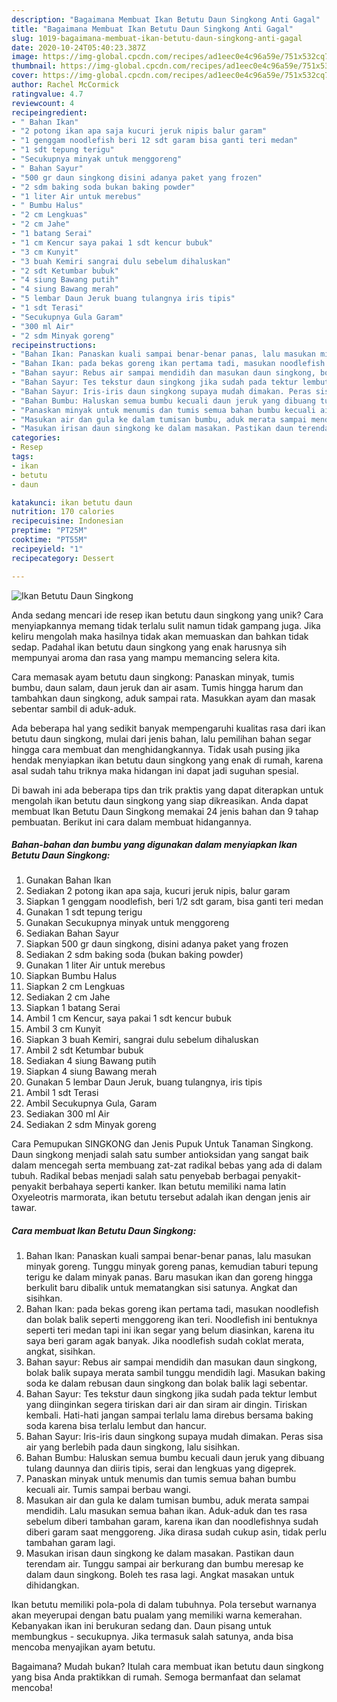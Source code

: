 ```yaml
---
description: "Bagaimana Membuat Ikan Betutu Daun Singkong Anti Gagal"
title: "Bagaimana Membuat Ikan Betutu Daun Singkong Anti Gagal"
slug: 1019-bagaimana-membuat-ikan-betutu-daun-singkong-anti-gagal
date: 2020-10-24T05:40:23.387Z
image: https://img-global.cpcdn.com/recipes/ad1eec0e4c96a59e/751x532cq70/ikan-betutu-daun-singkong-foto-resep-utama.jpg
thumbnail: https://img-global.cpcdn.com/recipes/ad1eec0e4c96a59e/751x532cq70/ikan-betutu-daun-singkong-foto-resep-utama.jpg
cover: https://img-global.cpcdn.com/recipes/ad1eec0e4c96a59e/751x532cq70/ikan-betutu-daun-singkong-foto-resep-utama.jpg
author: Rachel McCormick
ratingvalue: 4.7
reviewcount: 4
recipeingredient:
- " Bahan Ikan"
- "2 potong ikan apa saja kucuri jeruk nipis balur garam"
- "1 genggam noodlefish beri 12 sdt garam bisa ganti teri medan"
- "1 sdt tepung terigu"
- "Secukupnya minyak untuk menggoreng"
- " Bahan Sayur"
- "500 gr daun singkong disini adanya paket yang frozen"
- "2 sdm baking soda bukan baking powder"
- "1 liter Air untuk merebus"
- " Bumbu Halus"
- "2 cm Lengkuas"
- "2 cm Jahe"
- "1 batang Serai"
- "1 cm Kencur saya pakai 1 sdt kencur bubuk"
- "3 cm Kunyit"
- "3 buah Kemiri sangrai dulu sebelum dihaluskan"
- "2 sdt Ketumbar bubuk"
- "4 siung Bawang putih"
- "4 siung Bawang merah"
- "5 lembar Daun Jeruk buang tulangnya iris tipis"
- "1 sdt Terasi"
- "Secukupnya Gula Garam"
- "300 ml Air"
- "2 sdm Minyak goreng"
recipeinstructions:
- "Bahan Ikan: Panaskan kuali sampai benar-benar panas, lalu masukan minyak goreng. Tunggu minyak goreng panas, kemudian taburi tepung terigu ke dalam minyak panas. Baru masukan ikan dan goreng hingga berkulit baru dibalik untuk mematangkan sisi satunya. Angkat dan sisihkan."
- "Bahan Ikan: pada bekas goreng ikan pertama tadi, masukan noodlefish dan bolak balik seperti menggoreng ikan teri. Noodlefish ini bentuknya seperti teri medan tapi ini ikan segar yang belum diasinkan, karena itu saya beri garam agak banyak. Jika noodlefish sudah coklat merata, angkat, sisihkan."
- "Bahan sayur: Rebus air sampai mendidih dan masukan daun singkong, bolak balik supaya merata sambil tunggu mendidih lagi. Masukan baking soda ke dalam rebusan daun singkong dan bolak balik lagi sebentar."
- "Bahan Sayur: Tes tekstur daun singkong jika sudah pada tektur lembut yang diinginkan segera tiriskan dari air dan siram air dingin. Tiriskan kembali. Hati-hati jangan sampai terlalu lama direbus bersama baking soda karena bisa terlalu lembut dan hancur."
- "Bahan Sayur: Iris-iris daun singkong supaya mudah dimakan. Peras sisa air yang berlebih pada daun singkong, lalu sisihkan."
- "Bahan Bumbu: Haluskan semua bumbu kecuali daun jeruk yang dibuang tulang daunnya dan diiris tipis, serai dan lengkuas yang digeprek."
- "Panaskan minyak untuk menumis dan tumis semua bahan bumbu kecuali air. Tumis sampai berbau wangi."
- "Masukan air dan gula ke dalam tumisan bumbu, aduk merata sampai mendidih. Lalu masukan semua bahan ikan. Aduk-aduk dan tes rasa sebelum diberi tambahan garam, karena ikan dan noodlefishnya sudah diberi garam saat menggoreng. Jika dirasa sudah cukup asin, tidak perlu tambahan garam lagi."
- "Masukan irisan daun singkong ke dalam masakan. Pastikan daun terendam air. Tunggu sampai air berkurang dan bumbu meresap ke dalam daun singkong. Boleh tes rasa lagi. Angkat masakan untuk dihidangkan."
categories:
- Resep
tags:
- ikan
- betutu
- daun

katakunci: ikan betutu daun 
nutrition: 170 calories
recipecuisine: Indonesian
preptime: "PT25M"
cooktime: "PT55M"
recipeyield: "1"
recipecategory: Dessert

---
```



![Ikan Betutu Daun Singkong](https://img-global.cpcdn.com/recipes/ad1eec0e4c96a59e/751x532cq70/ikan-betutu-daun-singkong-foto-resep-utama.jpg)

Anda sedang mencari ide resep ikan betutu daun singkong yang unik? Cara menyiapkannya memang tidak terlalu sulit namun tidak gampang juga. Jika keliru mengolah maka hasilnya tidak akan memuaskan dan bahkan tidak sedap. Padahal ikan betutu daun singkong yang enak harusnya sih mempunyai aroma dan rasa yang mampu memancing selera kita.

Cara memasak ayam betutu daun singkong: Panaskan minyak, tumis bumbu, daun salam, daun jeruk dan air asam. Tumis hingga harum dan tambahkan daun singkong, aduk sampai rata. Masukkan ayam dan masak sebentar sambil di aduk-aduk.

Ada beberapa hal yang sedikit banyak mempengaruhi kualitas rasa dari ikan betutu daun singkong, mulai dari jenis bahan, lalu pemilihan bahan segar hingga cara membuat dan menghidangkannya. Tidak usah pusing jika hendak menyiapkan ikan betutu daun singkong yang enak di rumah, karena asal sudah tahu triknya maka hidangan ini dapat jadi suguhan spesial.


Di bawah ini ada beberapa tips dan trik praktis yang dapat diterapkan untuk mengolah ikan betutu daun singkong yang siap dikreasikan. Anda dapat membuat Ikan Betutu Daun Singkong memakai 24 jenis bahan dan 9 tahap pembuatan. Berikut ini cara dalam membuat hidangannya.

<!--inarticleads1-->

##### Bahan-bahan dan bumbu yang digunakan dalam menyiapkan Ikan Betutu Daun Singkong:

1. Gunakan  Bahan Ikan
1. Sediakan 2 potong ikan apa saja, kucuri jeruk nipis, balur garam
1. Siapkan 1 genggam noodlefish, beri 1/2 sdt garam, bisa ganti teri medan
1. Gunakan 1 sdt tepung terigu
1. Gunakan Secukupnya minyak untuk menggoreng
1. Sediakan  Bahan Sayur
1. Siapkan 500 gr daun singkong, disini adanya paket yang frozen
1. Sediakan 2 sdm baking soda (bukan baking powder)
1. Gunakan 1 liter Air untuk merebus
1. Siapkan  Bumbu Halus
1. Siapkan 2 cm Lengkuas
1. Sediakan 2 cm Jahe
1. Siapkan 1 batang Serai
1. Ambil 1 cm Kencur, saya pakai 1 sdt kencur bubuk
1. Ambil 3 cm Kunyit
1. Siapkan 3 buah Kemiri, sangrai dulu sebelum dihaluskan
1. Ambil 2 sdt Ketumbar bubuk
1. Sediakan 4 siung Bawang putih
1. Siapkan 4 siung Bawang merah
1. Gunakan 5 lembar Daun Jeruk, buang tulangnya, iris tipis
1. Ambil 1 sdt Terasi
1. Ambil Secukupnya Gula, Garam
1. Sediakan 300 ml Air
1. Sediakan 2 sdm Minyak goreng


Cara Pemupukan SINGKONG dan Jenis Pupuk Untuk Tanaman Singkong. Daun singkong menjadi salah satu sumber antioksidan yang sangat baik dalam mencegah serta membuang zat-zat radikal bebas yang ada di dalam tubuh. Radikal bebas menjadi salah satu penyebab berbagai penyakit-penyakit berbahaya seperti kanker. Ikan betutu memiliki nama latin Oxyeleotris marmorata, ikan betutu tersebut adalah ikan dengan jenis air tawar. 

<!--inarticleads2-->

##### Cara membuat Ikan Betutu Daun Singkong:

1. Bahan Ikan: Panaskan kuali sampai benar-benar panas, lalu masukan minyak goreng. Tunggu minyak goreng panas, kemudian taburi tepung terigu ke dalam minyak panas. Baru masukan ikan dan goreng hingga berkulit baru dibalik untuk mematangkan sisi satunya. Angkat dan sisihkan.
1. Bahan Ikan: pada bekas goreng ikan pertama tadi, masukan noodlefish dan bolak balik seperti menggoreng ikan teri. Noodlefish ini bentuknya seperti teri medan tapi ini ikan segar yang belum diasinkan, karena itu saya beri garam agak banyak. Jika noodlefish sudah coklat merata, angkat, sisihkan.
1. Bahan sayur: Rebus air sampai mendidih dan masukan daun singkong, bolak balik supaya merata sambil tunggu mendidih lagi. Masukan baking soda ke dalam rebusan daun singkong dan bolak balik lagi sebentar.
1. Bahan Sayur: Tes tekstur daun singkong jika sudah pada tektur lembut yang diinginkan segera tiriskan dari air dan siram air dingin. Tiriskan kembali. Hati-hati jangan sampai terlalu lama direbus bersama baking soda karena bisa terlalu lembut dan hancur.
1. Bahan Sayur: Iris-iris daun singkong supaya mudah dimakan. Peras sisa air yang berlebih pada daun singkong, lalu sisihkan.
1. Bahan Bumbu: Haluskan semua bumbu kecuali daun jeruk yang dibuang tulang daunnya dan diiris tipis, serai dan lengkuas yang digeprek.
1. Panaskan minyak untuk menumis dan tumis semua bahan bumbu kecuali air. Tumis sampai berbau wangi.
1. Masukan air dan gula ke dalam tumisan bumbu, aduk merata sampai mendidih. Lalu masukan semua bahan ikan. Aduk-aduk dan tes rasa sebelum diberi tambahan garam, karena ikan dan noodlefishnya sudah diberi garam saat menggoreng. Jika dirasa sudah cukup asin, tidak perlu tambahan garam lagi.
1. Masukan irisan daun singkong ke dalam masakan. Pastikan daun terendam air. Tunggu sampai air berkurang dan bumbu meresap ke dalam daun singkong. Boleh tes rasa lagi. Angkat masakan untuk dihidangkan.


Ikan betutu memiliki pola-pola di dalam tubuhnya. Pola tersebut warnanya akan meyerupai dengan batu pualam yang memiliki warna kemerahan. Kebanyakan ikan ini berukuran sedang dan. Daun pisang untuk membungkus - secukupnya. Jika termasuk salah satunya, anda bisa mencoba menyajikan ayam betutu. 

Bagaimana? Mudah bukan? Itulah cara membuat ikan betutu daun singkong yang bisa Anda praktikkan di rumah. Semoga bermanfaat dan selamat mencoba!
